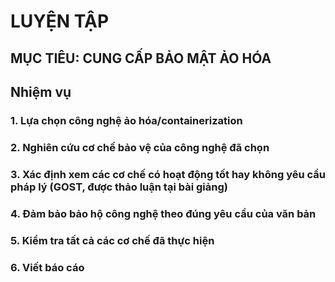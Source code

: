 # LUYỆN TẬP

## MỤC TIÊU: CUNG CẤP BẢO MẬT ẢO HÓA 

## Nhiệm vụ
### 1. Lựa chọn công nghệ ảo hóa/containerization
### 2. Nghiên cứu cơ chế bảo vệ của công nghệ đã chọn
### 3. Xác định xem các cơ chế có hoạt động tốt hay không yêu cầu pháp lý (GOST, được thảo luận tại bài giảng)
### 4. Đảm bảo bảo hộ công nghệ theo đúng yêu cầu của văn bản
### 5. Kiểm tra tất cả các cơ chế đã thực hiện
### 6. Viết báo cáo
